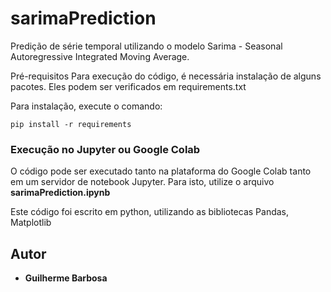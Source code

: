 # sarimaPrediction

Predição de série temporal utilizando o modelo Sarima - Seasonal Autoregressive Integrated Moving Average.

Pré-requisitos
Para execução do código, é necessária instalação de alguns pacotes. Eles podem ser verificados em requirements.txt

Para instalação, execute o comando:

```
pip install -r requirements
```

### Execução no Jupyter ou Google Colab

O código pode ser executado tanto na plataforma do Google Colab tanto em um servidor de notebook Jupyter. Para isto, utilize o arquivo **sarimaPrediction.ipynb**

Este código foi escrito em python, utilizando as bibliotecas Pandas, Matplotlib 

## Autor

* **Guilherme Barbosa** 


